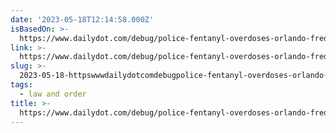 ```yaml
---
date: '2023-05-18T12:14:58.000Z'
isBasedOn: >-
  https://www.dailydot.com/debug/police-fentanyl-overdoses-orlando-fredricksburg/
link: >-
  https://www.dailydot.com/debug/police-fentanyl-overdoses-orlando-fredricksburg/
slug: >-
  2023-05-18-httpswwwdailydotcomdebugpolice-fentanyl-overdoses-orlando-fredricksburg
tags:
  - law and order
title: >-
  https://www.dailydot.com/debug/police-fentanyl-overdoses-orlando-fredricksburg/
---
```


